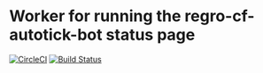 # Worker for running the regro-cf-autotick-bot status page

[![CircleCI](https://circleci.com/gh/regro/circle_worker.svg?style=svg)](https://circleci.com/gh/regro/circle_worker)
[![Build Status](https://dev.azure.com/conda-forge/regro/_apis/build/status/regro.circle_worker?branchName=azure-cron)](https://dev.azure.com/conda-forge/regro/_build/latest?definitionId=10250&branchName=azure-cron)
